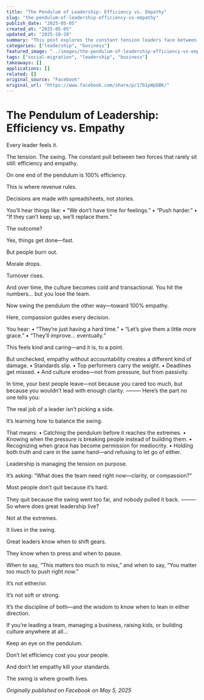 ```yaml
---
title: "The Pendulum of Leadership: Efficiency vs. Empathy"
slug: "the-pendulum-of-leadership-efficiency-vs-empathy"
publish_date: "2025-05-05"
created_at: "2025-05-05"
updated_at: "2025-10-28"
summary: "This post explores the constant tension leaders face between efficiency and empathy, showing how real leadership lies in managing the balance between clarity and compassion."
categories: ["leadership", "business"]
featured_image: "../images/the-pendulum-of-leadership-efficiency-vs-empathy.jpg"
tags: ["social-migration", "leadership", "business"]
takeaways: []
applications: []
related: []
original_source: "Facebook"
original_url: "https://www.facebook.com/share/p/17b1pWpDBK/"
---
```


# The Pendulum of Leadership: Efficiency vs. Empathy

Every leader feels it.

The tension. The swing. The constant pull between two forces that rarely sit still: efficiency and empathy.

On one end of the pendulum is 100% efficiency.

This is where revenue rules.

Decisions are made with spreadsheets, not stories.

You’ll hear things like:
 • “We don’t have time for feelings.”
 • “Push harder.”
 • “If they can’t keep up, we’ll replace them.”

The outcome?

Yes, things get done—fast.

But people burn out.

Morale drops.

Turnover rises.

And over time, the culture becomes cold and transactional.
You hit the numbers… but you lose the team.

Now swing the pendulum the other way—toward 100% empathy.

Here, compassion guides every decision.

You hear:
 • “They’re just having a hard time.”
 • “Let’s give them a little more grace.”
 • “They’ll improve… eventually.”

This feels kind and caring—and it is, to a point.

But unchecked, empathy without accountability creates a different kind of damage.
 • Standards slip.
 • Top performers carry the weight.
 • Deadlines get missed.
 • And culture erodes—not from pressure, but from passivity.

In time, your best people leave—not because you cared too much, but because you wouldn’t lead with enough clarity.
⸻
Here’s the part no one tells you:

The real job of a leader isn’t picking a side.

It’s learning how to balance the swing.

That means:
 • Catching the pendulum before it reaches the extremes.
 • Knowing when the pressure is breaking people instead of building them.
 • Recognizing when grace has become permission for mediocrity.
 • Holding both truth and care in the same hand—and refusing to let go of either.

Leadership is managing the tension on purpose.

It’s asking: “What does the team need right now—clarity, or compassion?”

Most people don’t quit because it’s hard.

They quit because the swing went too far, and nobody pulled it back.
⸻
So where does great leadership live?

Not at the extremes.

It lives in the swing.

Great leaders know when to shift gears.

They know when to press and when to pause.

When to say, “This matters too much to miss,” and when to say, “You matter too much to push right now.”

It’s not either/or.

It’s not soft or strong.

It’s the discipline of both—and the wisdom to know when to lean in either direction.

If you’re leading a team, managing a business, raising kids, or building culture anywhere at all…

Keep an eye on the pendulum.

Don’t let efficiency cost you your people.

And don’t let empathy kill your standards.

The swing is where growth lives.

*Originally published on Facebook on May 5, 2025*
